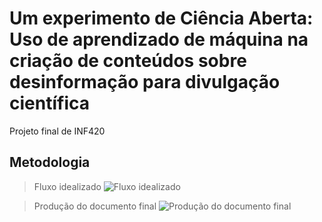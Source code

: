 # Um experimento de Ciência Aberta: Uso de aprendizado de máquina na criação de conteúdos sobre desinformação para divulgação científica
Projeto final de INF420

## Metodologia

> Fluxo idealizado
![Fluxo idealizado](https://github.com/user-attachments/assets/4dbf4b49-9d29-49f7-8c6b-ec44ab4ca9c4)

> Produção do documento final
![Produção do documento final](https://github.com/user-attachments/assets/c62ae30d-8087-44ca-85ef-8e7c3c25c5f1)
